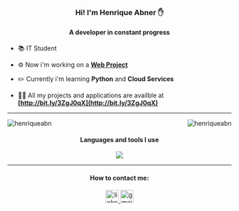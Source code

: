 
<h3 align="center">Hi! I'm Henrique Abner ✋</h3>
<h4 align="center">A developer in constant progress</h4>

- 📚 IT Student

- ⚙️ Now i'm working on a **[Web Project](https://github.com/Sapucai-Socket/Cine-Web-Project)**

- ✏️ Currently i'm learning **Python** and **Cloud Services**

- 👨‍💻 All my projects and applications are availble at **[http://bit.ly/3ZgJ0qX](http://bit.ly/3ZgJ0qX)**

<hr>

<p><img align="right" src="https://github-readme-stats.vercel.app/api/top-langs?username=henriqueabn&show_icons=true&theme=github_dark&locale=en&layout=compact&border_radius=20" alt="henriqueabn" /></p>
<p><img align="center" src="https://github-readme-stats.vercel.app/api?username=henriqueabn&show_icons=true&theme=github_dark&locale=en&border_radius=20" alt="henriqueabn" /></p>


<h4 align="center">Languages and tools I use</h4>

<p align="center">
  <a href="https://skillicons.dev">
    <img src="https://skillicons.dev/icons?i=figma,js,html,css,swift,py" />
  </a>
</p>

<hr>
<h4 align="center">How to contact me:</h4>
<div align="center">
  <a href="https://www.linkedin.com/in/henrique-abner-a61086266/" target="_blank">
    <img src="https://img.shields.io/static/v1?message=LinkedIn&logo=linkedin&label=&color=0077B5&logoColor=white&labelColor=&style=for-the-badge" height="29" alt="linkedin logo"  />
  </a>
  <a href="https://mail.google.com/mail/u/0/?fs=1&to=henriqueabner2709@gmail.com&tf=cm" target="_blank">
    <img src="https://img.shields.io/static/v1?message=Gmail&logo=gmail&label=&color=D14836&logoColor=white&labelColor=&style=for-the-badge" height="29" alt="gmail logo"  />
  </a>
</div>
